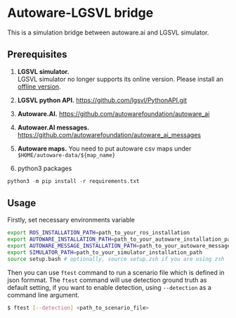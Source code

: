# Autoware-LGSVL bridge

This is a simulation bridge between autoware.ai and LGSVL simulator. 

## Prerequisites

1. **LGSVL simulator.**  
  LGSVL simulator no longer supports its online version. Please install an [offline version](https://github.com/emocat/simulator.git).

2. **LGSVL python API.**
  https://github.com/lgsvl/PythonAPI.git

3. **Autoware.AI.**
  https://github.com/autowarefoundation/autoware_ai

4. **Autowaer.AI messages.**
  https://github.com/autowarefoundation/autoware_ai_messages

4. **Autoware maps.**
  You need to put autoware csv maps under `$HOME/autoware-data/${map_name}`

5. python3 packages
  ```python
  python3 -m pip install -r requirements.txt
  ```

## Usage
Firstly, set necessary environments variable
```bash
export ROS_INSTALLATION_PATH=path_to_your_ros_installation
export AUTOWARE_INSTALLATION_PATH=path_to_your_autoware_installation_path
export AUTOWARE_MESSAGE_INSTALLATION_PATH=path_to_your_autoware_message_installation_path
export SIMULATOR_PATH=path_to_your_simulator_installation_path
source setup.bash # optionally, source setup.zsh if you are using zsh
```

Then you can use `ftest` command to run a scenario file which is defined in json formmat. 
The `ftest` command will use detection ground truth as default setting, if you want to enable detection, using `--detection` as a command line argument.
```bash
$ ftest [--detection] <path_to_scenario_file>
```
